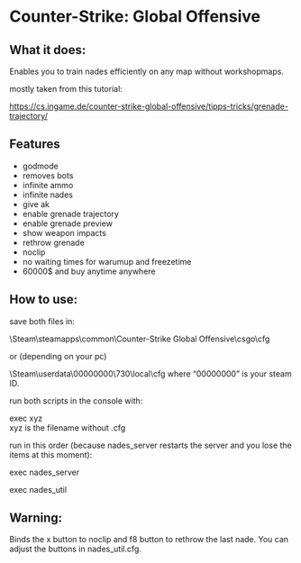 # Counter-Strike: Global Offensive

## What it does:
Enables you to train nades efficiently on any map without workshopmaps.

mostly taken from this tutorial:

https://cs.ingame.de/counter-strike-global-offensive/tipps-tricks/grenade-trajectory/

## Features
- godmode
- removes bots
- infinite ammo
- infinite nades
- give ak
- enable grenade trajectory
- enable grenade preview
- show weapon impacts
- rethrow grenade
- noclip
- no waiting times for warumup and freezetime
- 60000$ and buy anytime anywhere


## How to use:
save both files in:

\Steam\steamapps\common\Counter-Strike Global Offensive\csgo\cfg

or (depending on your pc)

\Steam\userdata\00000000\730\local\cfg where “00000000” is your steam ID.

run both scripts in the console with:

exec xyz  
xyz is the filename without .cfg


run in this order (because nades_server restarts the server and you lose the items at this moment):

exec nades_server

exec nades_util

## Warning:
Binds the x button to noclip and f8 button to rethrow the last nade. You can adjust the buttons in nades_util.cfg.



